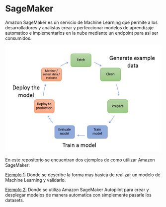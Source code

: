 # SageMaker

Amazon SageMaker es un servicio de Machine Learning que permite a los desarrolladores y analistas crear y perfeccionar modelos de aprendizaje automatico e implementarlos en la nube mediante un endpoint para asi ser consumidos.
  
![ml-concepts-10.png](/ml-concepts-10.png)

En este repositorio se encuentran dos ejemplos de como utilizar Amazon SageMaker:

[Ejemplo 1:](https://github.com/Afelipe1599/SageMaker/tree/main/Ejemplo01) Donde se describe la forma mas basica de realizar un modelo de Machine Learning y validarlo.

[Ejemplo 2:](https://github.com/Afelipe1599/SageMaker/tree/main/Ejemplo02) Donde se utiliza Amazon SageMaker Autopilot para crear y desplegar modelos de manera automatica con simplemente pasarle los datasets.

